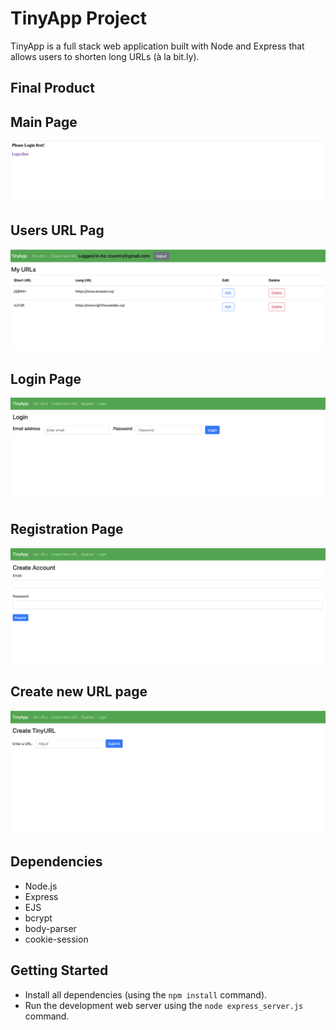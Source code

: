 # TinyApp Project

TinyApp is a full stack web application built with Node and Express that allows users to shorten long URLs (à la bit.ly).

## Final Product

## Main Page
!["Main Page"](https://raw.githubusercontent.com/Pooja-IT/tinyapp/main/docs/main%20page.png?token=ARBVQ3TFQGHGC3ZJV3I2VELBC7EAC)

## Users URL Pag
!["Users URL Page"](https://raw.githubusercontent.com/Pooja-IT/tinyapp/main/docs/users%20url%20page.png?token=ARBVQ3QMR6BOHSENH654GTDBC7EEG)

## Login Page
!["Login Page"](https://raw.githubusercontent.com/Pooja-IT/tinyapp/main/docs/login.png?token=ARBVQ3VEY33JTO36ZEVVVGLBC7D5E)

## Registration Page
!["Registration Page"](https://raw.githubusercontent.com/Pooja-IT/tinyapp/main/docs/Register.png?token=ARBVQ3VDHNF5JHOAFQCB7VTBC7C7Y)

## Create new URL page
!["Create new URL page"](https://raw.githubusercontent.com/Pooja-IT/tinyapp/main/docs/create%20url.png?token=ARBVQ3SNQSDGMZOKGGWBBS3BC7DWG)

## Dependencies

- Node.js
- Express
- EJS
- bcrypt
- body-parser
- cookie-session

## Getting Started

- Install all dependencies (using the `npm install` command).
- Run the development web server using the `node express_server.js` command.
